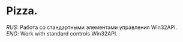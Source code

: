 # Pizza.
<i>RUS</i>: Работа со стандартными элементами управления Win32API. <br/>
<i>ENG</i>: Work with standard controls Win32API.
